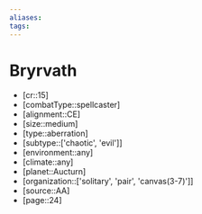 ```yaml
---
aliases: 
tags: 
---
```


# Bryrvath

- [cr::15]
- [combatType::spellcaster]
- [alignment::CE]
- [size::medium]
- [type::aberration]
- [subtype::['chaotic', 'evil']]
- [environment::any]
- [climate::any]
- [planet::Aucturn]
- [organization::['solitary', 'pair', 'canvas(3-7)']]
- [source::AA]
- [page::24]
